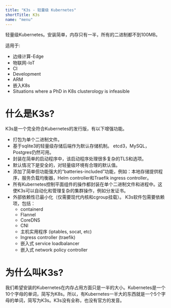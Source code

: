```yaml
---
title: "K3s - 轻量级 Kubernetes"
shortTitle: K3s
name: "menu"
---
```


轻量级Kubernetes。安装简单，内存只有一半，所有的二进制都不到100MB。

适用于:

* 边缘计算-Edge
* 物联网-IoT
* CI
* Development
* ARM
* 嵌入K8s
* Situations where a PhD in K8s clusterology is infeasible

# 什么是K3s?

K3s是一个完全符合Kubernetes的发行版，有以下增强功能。

* 打包为单个二进制文件。
* 基于sqlite3的轻量级存储后端作为默认存储机制。 etcd3，MySQL，Postgres仍然可用。
* 封装在简单的启动程序中，该启动程序处理很多复杂的TLS和选项。
* 默认情况下是安全的，对轻量级环境有合理的默认值。
* 添加了简单但功能强大的“batteries-included”功能，例如：本地存储提供程序，服务负载均衡器，Helm controller和Traefik ingress controller。
* 所有Kubernetes控制平面组件的操作都封装在单个二进制文件和进程中。这使K3s可以自动化和管理复杂的集群操作，例如分发证书。
* 外部依赖性已最小化（仅需要现代内核和cgroup挂载）。 K3s软件包需要依赖项，包括：
    * containerd
    * Flannel
    * CoreDNS
    * CNI
    * 主机实用程序 (iptables, socat, etc)
    * Ingress controller (traefik)
    * 嵌入式 service loadbalancer
    * 嵌入式 network policy controller

# 为什么叫K3s?

我们希望安装的Kubernetes在内存占用方面只是一半的大小。Kubernetes是一个10个字母的单词，简写为K8s。所以，有Kubernetes一半大的东西就是一个5个字母的单词，简写为K3s。K3s没有全称，也没有官方的发音。